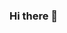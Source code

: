 ### Hi there 👋

<!--
**babanikrishna/babanikrishna** is a ✨ _special_ ✨ repository because its `README.md` (this file) appears on your GitHub profile.

https://www.google.com/url?sa=t&rct=j&q=&esrc=s&source=web&cd=&cad=rja&uact=8&ved=2ahUKEwjS9eTNgqT5AhXjNKYKHY-CACYQqa4BegQIEBAA&url=https%3A%2F%2Fwww.krishnababani.com%2F&usg=AOvVaw0QrMtk1PGYmmlnDJoRL6fB![image](https://user-images.githubusercontent.com/57276165/182045155-65e01cdf-51b5-49cc-ba60-86d4ad24ef43.png)

Here are some ideas to get you started:

- 🔭 I’m currently working on ...
- 🌱 I’m currently learning ...
- 👯 I’m looking to collaborate on ...
- 🤔 I’m looking for help with ...
- 💬 Ask me about ...
- 📫 How to reach me: ...
- 😄 Pronouns: ...
- ⚡ Fun fact: ...
-->
